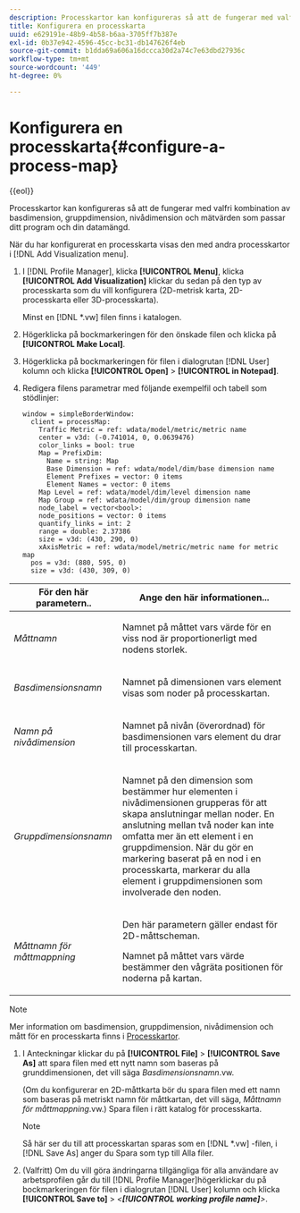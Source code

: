 ```yaml
---
description: Processkartor kan konfigureras så att de fungerar med valfri kombination av basdimension, gruppdimension, nivådimension och mätvärden som passar ditt program och din datamängd.
title: Konfigurera en processkarta
uuid: e629191e-48b9-4b58-b6aa-3705ff7b387e
exl-id: 0b37e942-4596-45cc-bc31-db147626f4eb
source-git-commit: b1dda69a606a16dccca30d2a74c7e63dbd27936c
workflow-type: tm+mt
source-wordcount: '449'
ht-degree: 0%

---
```


# Konfigurera en processkarta{#configure-a-process-map}

{{eol}}

Processkartor kan konfigureras så att de fungerar med valfri kombination av basdimension, gruppdimension, nivådimension och mätvärden som passar ditt program och din datamängd.

När du har konfigurerat en processkarta visas den med andra processkartor i [!DNL Add Visualization menu].

1. I [!DNL Profile Manager], klicka **[!UICONTROL Menu]**, klicka **[!UICONTROL Add Visualization]** klickar du sedan på den typ av processkarta som du vill konfigurera (2D-metrisk karta, 2D-processkarta eller 3D-processkarta).

   Minst en [!DNL *.vw] filen finns i katalogen.

1. Högerklicka på bockmarkeringen för den önskade filen och klicka på **[!UICONTROL Make Local]**.
1. Högerklicka på bockmarkeringen för filen i dialogrutan [!DNL User] kolumn och klicka **[!UICONTROL Open]** > **[!UICONTROL in Notepad]**.
1. Redigera filens parametrar med följande exempelfil och tabell som stödlinjer:

   ```
   window = simpleBorderWindow: 
     client = processMap: 
       Traffic Metric = ref: wdata/model/metric/metric name
       center = v3d: (-0.741014, 0, 0.0639476)
       color_links = bool: true
       Map = PrefixDim: 
         Name = string: Map
         Base Dimension = ref: wdata/model/dim/base dimension name
         Element Prefixes = vector: 0 items
         Element Names = vector: 0 items
       Map Level = ref: wdata/model/dim/level dimension name
       Map Group = ref: wdata/model/dim/group dimension name
       node_label = vector<bool>: 
       node_positions = vector: 0 items
       quantify_links = int: 2
       range = double: 2.37386
       size = v3d: (430, 290, 0)
       xAxisMetric = ref: wdata/model/metric/metric name for metric map
     pos = v3d: (880, 595, 0)
     size = v3d: (430, 309, 0)
   ```

<table id="table_3F072DB1B68746C49DF9332718982EBE"> 
 <thead> 
  <tr> 
   <th colname="col1" class="entry"> För den här parametern.. </th> 
   <th colname="col2" class="entry"> Ange den här informationen... </th> 
  </tr> 
 </thead>
 <tbody> 
  <tr> 
   <td colname="col1"> <p><i>Måttnamn</i> </p> </td> 
   <td colname="col2"> <p>Namnet på måttet vars värde för en viss nod är proportionerligt med nodens storlek. </p> </td> 
  </tr> 
  <tr> 
   <td colname="col1"> <p><i>Basdimensionsnamn</i> </p> </td> 
   <td colname="col2"> <p>Namnet på dimensionen vars element visas som noder på processkartan. </p> </td> 
  </tr> 
  <tr> 
   <td colname="col1"> <p><i>Namn på nivådimension</i> </p> </td> 
   <td colname="col2"> <p>Namnet på nivån (överordnad) för basdimensionen vars element du drar till processkartan. </p> </td> 
  </tr> 
  <tr> 
   <td colname="col1"> <p><i>Gruppdimensionsnamn</i> </p> </td> 
   <td colname="col2"> <p>Namnet på den dimension som bestämmer hur elementen i nivådimensionen grupperas för att skapa anslutningar mellan noder. En anslutning mellan två noder kan inte omfatta mer än ett element i en gruppdimension. När du gör en markering baserat på en nod i en processkarta, markerar du alla element i gruppdimensionen som involverade den noden. </p> </td> 
  </tr> 
  <tr> 
   <td colname="col1"> <p><i>Måttnamn för måttmappning</i> </p> </td> 
   <td colname="col2"> <p>Den här parametern gäller endast för 2D-måttscheman. </p> <p>Namnet på måttet vars värde bestämmer den vågräta positionen för noderna på kartan. </p> </td> 
  </tr> 
 </tbody> 
</table>

>[!NOTE]
>
>Mer information om basdimension, gruppdimension, nivådimension och mått för en processkarta finns i [Processkartor](../../../home/c-get-started/c-analysis-vis/c-proc-maps/c-proc-maps.md#concept-880aee224404429785b733a4e80d275e).

1. I Anteckningar klickar du på **[!UICONTROL File]** > **[!UICONTROL Save As]** att spara filen med ett nytt namn som baseras på grunddimensionen, det vill säga *Basdimensionsnamn*.vw.

   (Om du konfigurerar en 2D-måttkarta bör du spara filen med ett namn som baseras på metriskt namn för måttkartan, det vill säga, *Måttnamn för måttmappning*.vw.) Spara filen i rätt katalog för processkarta.

   >[!NOTE]
   >
   >Så här ser du till att processkartan sparas som en [!DNL *.vw] -filen, i [!DNL Save As] anger du Spara som typ till Alla filer.

1. (Valfritt) Om du vill göra ändringarna tillgängliga för alla användare av arbetsprofilen går du till [!DNL Profile Manager]högerklickar du på bockmarkeringen för filen i dialogrutan [!DNL User] kolumn och klicka **[!UICONTROL Save to]** > *&lt;**[!UICONTROL working profile name]**>*.
